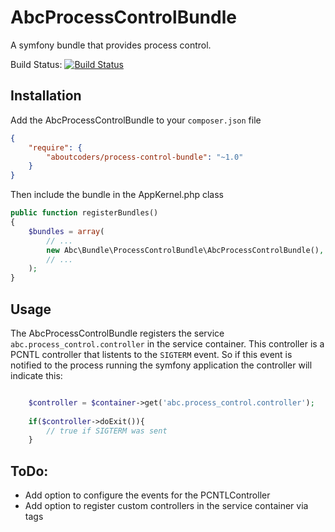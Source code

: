 AbcProcessControlBundle
=======================

A symfony bundle that provides process control.

Build Status: [![Build Status](https://travis-ci.org/aboutcoders/process-control-bundle.svg?branch=master)](https://travis-ci.org/aboutcoders/process-control-bundle)

## Installation

Add the AbcProcessControlBundle to your `composer.json` file

```json
{
    "require": {
        "aboutcoders/process-control-bundle": "~1.0"
    }
}
```

Then include the bundle in the AppKernel.php class

```php
public function registerBundles()
{
    $bundles = array(
        // ...
        new Abc\Bundle\ProcessControlBundle\AbcProcessControlBundle(),
        // ...
    );
}
```

## Usage

The AbcProcessControlBundle registers the service `abc.process_control.controller` in the service container. This controller is a PCNTL controller that listents to the `SIGTERM` event. So if this event is notified to the process running the symfony application the controller will indicate this:

```php

    $controller = $container->get('abc.process_control.controller');
    
    if($controller->doExit()){
        // true if SIGTERM was sent
    }
```

## ToDo:

- Add option to configure the events for the PCNTLController
- Add option to register custom controllers in the service container via tags